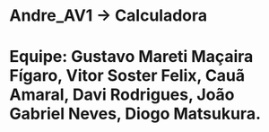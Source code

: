 # Andre_AV1 -> Calculadora
# Equipe: Gustavo Mareti Maçaira Fígaro, Vitor Soster Felix, Cauã Amaral, Davi Rodrigues, João Gabriel Neves, Diogo Matsukura.
